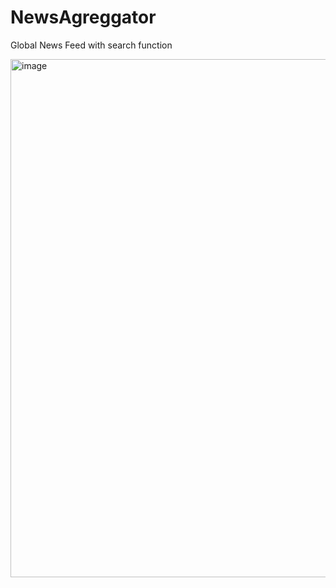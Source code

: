 # NewsAgreggator
Global News Feed with search function

<img width="1196" height="829" alt="image" src="https://github.com/user-attachments/assets/30c638f4-ffda-4bfc-bb7e-b54784abe8da" />
